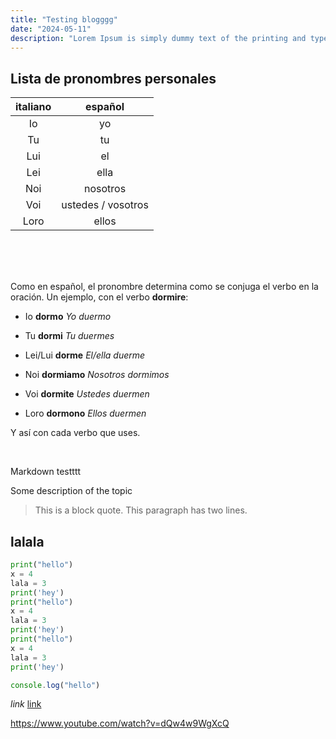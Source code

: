 ```yaml
---
title: "Testing blogggg"
date: "2024-05-11"
description: "Lorem Ipsum is simply dummy text of the printing and typesetting industry. Lorem Ipsum has been the industry's standard dummy text ever since the 1500s."
---
```


## Lista de pronombres personales

|  italiano   | español               |
| :---------: |:---------------------:|
| Io          |    yo                 |
| Tu          |    tu                 |
| Lui         |    el                 |
| Lei         |    ella               |
| Noi         |  nosotros             |
| Voi         |  ustedes / vosotros   |
| Loro        |  ellos                |

<br /><br /><br />

Como en español, el pronombre determina como se conjuga el verbo en la oración. Un ejemplo, con el verbo **dormire**:

* Io **dormo**
  _Yo duermo_

* Tu **dormi**
  _Tu duermes_

* Lei/Lui **dorme**
  _El/ella duerme_

* Noi **dormiamo**
  _Nosotros dormimos_

* Voi **dormite**
  _Ustedes duermen_

* Loro **dormono**
  _Ellos duermen_

Y así con cada verbo que uses.

<br />

Markdown testttt


Some description of the topic

> This is a block quote. This
paragraph has two lines.

## lalala

```python
print("hello")
x = 4
lala = 3
print('hey')
print("hello")
x = 4
lala = 3
print('hey')
print("hello")
x = 4
lala = 3
print('hey')
```

```js
console.log("hello")
```

*link* [link](https://www.youtube.com/watch?v=dQw4w9WgXcQ)

https://www.youtube.com/watch?v=dQw4w9WgXcQ

<Instagram instagramId="C2NQAlMLub7" />
